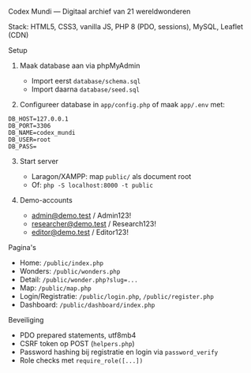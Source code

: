 Codex Mundi — Digitaal archief van 21 wereldwonderen

Stack: HTML5, CSS3, vanilla JS, PHP 8 (PDO, sessions), MySQL, Leaflet (CDN)

Setup
1) Maak database aan via phpMyAdmin
   - Import eerst `database/schema.sql`
   - Import daarna `database/seed.sql`

2) Configureer database in `app/config.php` of maak `app/.env` met:
```
DB_HOST=127.0.0.1
DB_PORT=3306
DB_NAME=codex_mundi
DB_USER=root
DB_PASS=
```

3) Start server
   - Laragon/XAMPP: map `public/` als document root
   - Of: `php -S localhost:8000 -t public`

4) Demo-accounts
   - admin@demo.test / Admin123!
   - researcher@demo.test / Research123!
   - editor@demo.test / Editor123!

Pagina's
- Home: `/public/index.php`
- Wonders: `/public/wonders.php`
- Detail: `/public/wonder.php?slug=...`
- Map: `/public/map.php`
- Login/Registratie: `/public/login.php`, `/public/register.php`
- Dashboard: `/public/dashboard/index.php`

Beveiliging
- PDO prepared statements, utf8mb4
- CSRF token op POST (`helpers.php`)
- Password hashing bij registratie en login via `password_verify`
- Role checks met `require_role([...])`


